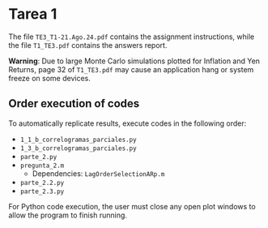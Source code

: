 # Tarea 1

The file `TE3_T1-21.Ago.24.pdf` contains the assignment instructions, while the file `T1_TE3.pdf` contains the answers report.

**Warning**: Due to large Monte Carlo simulations plotted for Inflation and Yen Returns, page 32 of `T1_TE3.pdf` may cause an application hang or system freeze on some devices.

## Order execution of codes

To automatically replicate results, execute codes in the following order:

- `1_1_b_correlogramas_parciales.py`
- `1_3_b_correlogramas_parciales.py`
- `parte_2.py`
- `pregunta_2.m`
    - Dependencies: `LagOrderSelectionARp.m`
- `parte_2.2.py`
- `parte_2.3.py`


For Python code execution, the user must close any open plot windows to allow the program to finish running.

